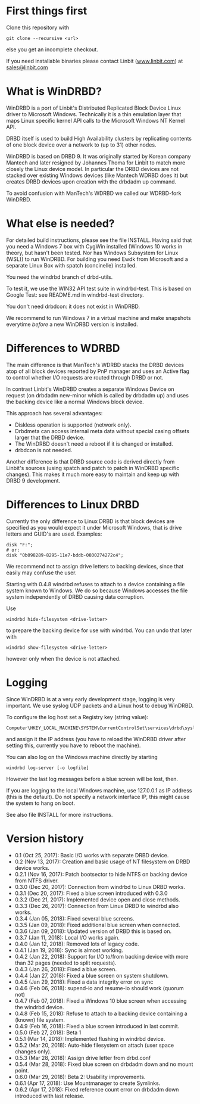 First things first
==================

Clone this repository with 

	git clone --recursive <url>

else you get an incomplete checkout.

If you need installable binaries please contact Linbit (www.linbit.com)
at sales@linbit.com

What is WinDRBD?
================

WinDRBD is a port of Linbit's Distributed Replicated Block Device
Linux driver to Microsoft Windows. Technically it is a thin
emulation layer that maps Linux specific kernel API calls to the
Microsoft Windows NT Kernel API.

DRBD itself is used to build High Availability clusters by replicating
contents of one block device over a network to (up to 31) other nodes.

WinDRBD is based on DRBD 9. It was originally started by Korean
company Mantech and later resigned by Johannes Thoma for Linbit
to match more closely the Linux device model. In particular the
DRBD devices are not stacked over existing Windows devices (like
Mantech WDRBD does it) but creates DRBD devices upon creation with
the drbdadm up command.

To avoid confusion with ManTech's WDRBD we called our WDRBD-fork
WinDRBD.

What else is needed?
====================

For detailed build instructions, please see the file INSTALL. Having
said that you need a Windows 7 box with CygWin installed (Windows 10
works in theory, but hasn't been tested. Nor has Windows Subsystem for
Linux (WSL)) to run WinDRBD. For building you need Ewdk from Microsoft
and a separate Linux Box with spatch (concinelle) installed.

You need the windrbd branch of drbd-utils. 

To test it, we use the WIN32 API test suite in windrbd-test. This
is based on Google Test: see README.md in windrbd-test directory.

You don't need drbdcon: it does not exist in WinDRBD.

We recommend to run Windows 7 in a virtual machine and make
snapshots everytime *before* a new WinDRBD version is installed.

Differences to WDRBD
====================

The main difference is that ManTech's WDRBD stacks the DRBD devices
atop of all block devices reported by PnP manager and uses an Active
flag to control whether I/O requests are routed through DRBD or not.

In contrast Linbit's WinDRBD creates a separate Windows Device on
request (on drbdadm new-minor which is called by drbdadm up) and
uses the backing device like a normal Windows block device.

This approach has several advantages:

 * Diskless operation is supported (network only).
 * Drbdmeta can access internal meta data without special casing offsets
   larger that the DRBD device.
 * The WinDRBD doesn't need a reboot if it is changed or installed.
 * drbdcon is not needed.

Another difference is that DRBD source code is derived directly from
Linbit's sources (using spatch and patch to patch in WinDRBD specific
changes). This makes it much more easy to maintain and keep up with
DRBD 9 development.

Differences to Linux DRBD
=========================

Currently the only difference to Linux DRBD is that block devices 
are specified as you would expect it under Microsoft Windows, that
is drive letters and GUID's are used. Examples:

	disk "F:";
	# or:
	disk "0b098289-8295-11e7-bddb-0800274272c4";

We recommend not to assign drive letters to backing devices, since 
that easily may confuse the user.

Starting with 0.4.8 windrbd refuses to attach to a device containing
a file system known to Windows. We do so because Windows accesses
the file system independently of DRBD causing data corruption.

Use

	windrbd hide-filesystem <drive-letter>

to prepare the backing device for use with windrbd. You can undo
that later with

	windrbd show-filesystem <drive-letter>

however only when the device is not attached.

Logging
=======

Since WinDRBD is at a very early development stage, logging is very
important. We use syslog UDP packets and a Linux host to debug
WinDRBD.

To configure the log host set a Registry key (string value):

	Computer\HKEY_LOCAL_MACHINE\SYSTEM\CurrentControlSet\services\drbd\syslog_ip

and assign it the IP address (you have to reload the WinDRBD driver
after setting this, currently you have to reboot the machine).

You can also log on the Windows machine directly by starting

	windrbd log-server [-o logfile]

However the last log messages before a blue screen will be lost, then.

If you are logging to the local Windows machine, use 127.0.0.1 as
IP address (this is the default). Do not specify a network interface
IP, this might cause the system to hang on boot.

See also file INSTALL for more instructions.

Version history
===============

 * 0.1 (Oct 25, 2017): Basic I/O works with separate DRBD device.
 * 0.2 (Nov 13, 2017): Creation and basic usage of NT filesystem on DRBD 
		    device works.
 * 0.2.1 (Nov 16, 2017): Patch bootsector to hide NTFS on backing device
		    from NTFS driver.
 * 0.3.0 (Dec 20, 2017): Connection from windrbd to Linux DRBD works.
 * 0.3.1 (Dec 20, 2017): Fixed a blue screen introduced with 0.3.0
 * 0.3.2 (Dec 21, 2017): Implemented device open and close methods.
 * 0.3.3 (Dec 26, 2017): Connection from Linux DRBD to windrbd also works.
 * 0.3.4 (Jan 05, 2018): Fixed several blue screens.
 * 0.3.5 (Jan 09, 2018): Fixed additional blue screen when connected.
 * 0.3.6 (Jan 09, 2018): Updated version of DRBD this is based on.
 * 0.3.7 (Jan 11, 2018): Local I/O works again.
 * 0.4.0 (Jan 12, 2018): Removed lots of legacy code.
 * 0.4.1 (Jan 19, 2018): Sync is almost working.
 * 0.4.2 (Jan 22, 2018): Support for I/O to/from backing device with more
			 than 32 pages (needed to split requests).
 * 0.4.3 (Jan 26, 2018): Fixed a blue screen.
 * 0.4.4 (Jan 27, 2018): Fixed a blue screen on system shutdown.
 * 0.4.5 (Jan 29, 2018): Fixed a data integrity error on sync
 * 0.4.6 (Feb 06, 2018): supend-io and resume-io should work (quorum not)
 * 0.4.7 (Feb 07, 2018): Fixed a Windows 10 blue screen when accessing the
			 windrbd device.
 * 0.4.8 (Feb 15, 2018): Refuse to attach to a backing device containing
			 a (known) file system.
 * 0.4.9 (Feb 16, 2018): Fixed a blue screen introduced in last commit.
 * 0.5.0 (Feb 27, 2018): Beta 1
 * 0.5.1 (Mar 14, 2018): Implemented flushing in windrbd device.
 * 0.5.2 (Mar 20, 2018): Auto-hide filesystem on attach (user space changes
			 only).
 * 0.5.3 (Mar 28, 2018): Assign drive letter from drbd.conf
 * 0.5.4 (Mar 28, 2018): Fixed blue screen on drbdadm down and no mount point.
 * 0.6.0 (Mar 29, 2018): Beta 2: Usability improvements.
 * 0.6.1 (Apr 17, 2018): Use Mountmanager to create Symlinks.
 * 0.6.2 (Apr 17, 2018): Fixed reference count error on drbdadm down introduced
                         with last release.
